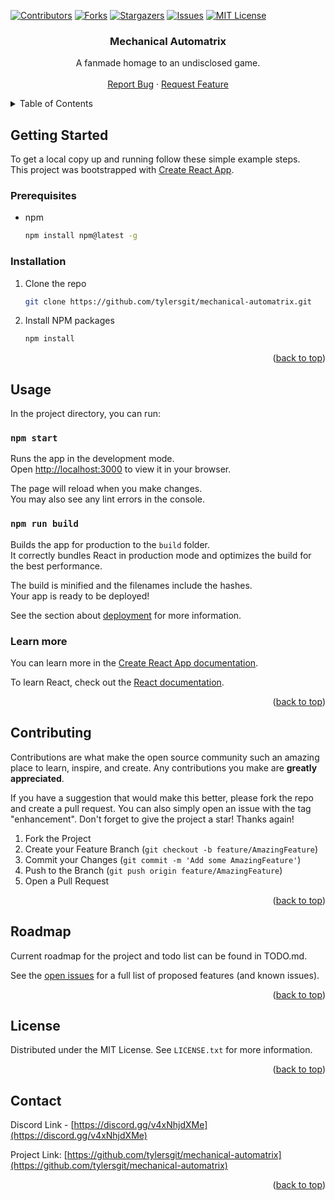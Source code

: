 <div id="top"></div>
<!--
*** Thanks for checking out the Best-README-Template. If you have a suggestion
*** that would make this better, please fork the repo and create a pull request
*** or simply open an issue with the tag "enhancement".
*** Don't forget to give the project a star!
*** Thanks again! Now go create something AMAZING! :D
-->

<!-- PROJECT SHIELDS -->
<!--
*** I'm using markdown "reference style" links for readability.
*** Reference links are enclosed in brackets [ ] instead of parentheses ( ).
*** See the bottom of this document for the declaration of the reference variables
*** for contributors-url, forks-url, etc. This is an optional, concise syntax you may use.
*** https://www.markdownguide.org/basic-syntax/#reference-style-links
-->

[![Contributors][contributors-shield]][contributors-url]
[![Forks][forks-shield]][forks-url]
[![Stargazers][stars-shield]][stars-url]
[![Issues][issues-shield]][issues-url]
[![MIT License][license-shield]][license-url]

<!-- PROJECT LOGO -->
<!-- <br />
<div align="center">
  <a href="https://github.com/tylersgit/mechanical-automatrix">
    <img src="images/logo.png" alt="Logo" width="80" height="80">
  </a> -->

<h3 align="center">Mechanical Automatrix</h3>

  <p align="center">
    A fanmade homage to an undisclosed game.
    <br />
    <br />
    <a href="https://github.com/tylersgit/mechanical-automatrix/issues">Report Bug</a>
    ·
    <a href="https://github.com/tylersgit/mechanical-automatrix/issues">Request Feature</a>
  </p>
</div>

<!-- TABLE OF CONTENTS -->
<details>
  <summary>Table of Contents</summary>
  <ol>
    <li>
      <a href="#getting-started">Getting Started</a>
      <ul>
        <li><a href="#prerequisites">Prerequisites</a></li>
        <li><a href="#installation">Installation</a></li>
      </ul>
    </li>
    <li><a href="#usage">Usage</a></li>
    <li><a href="#roadmap">Roadmap</a></li>
    <li><a href="#contributing">Contributing</a></li>
    <li><a href="#license">License</a></li>
    <li><a href="#contact">Contact</a></li>
    <li><a href="#acknowledgments">Acknowledgments</a></li>
  </ol>
</details>

<!-- GETTING STARTED -->

## Getting Started

To get a local copy up and running follow these simple example steps.  
This project was bootstrapped with [Create React App](https://github.com/facebook/create-react-app).

### Prerequisites

- npm
  ```sh
  npm install npm@latest -g
  ```

### Installation

1. Clone the repo
   ```sh
   git clone https://github.com/tylersgit/mechanical-automatrix.git
   ```
1. Install NPM packages
   ```sh
   npm install
   ```

<p align="right">(<a href="#top">back to top</a>)</p>

<!-- USAGE EXAMPLES -->

## Usage

In the project directory, you can run:

### `npm start`

Runs the app in the development mode.\
Open [http://localhost:3000](http://localhost:3000) to view it in your browser.

The page will reload when you make changes.\
You may also see any lint errors in the console.

### `npm run build`

Builds the app for production to the `build` folder.\
It correctly bundles React in production mode and optimizes the build for the best performance.

The build is minified and the filenames include the hashes.\
Your app is ready to be deployed!

See the section about [deployment](https://facebook.github.io/create-react-app/docs/deployment) for more information.

### Learn more

You can learn more in the [Create React App documentation](https://facebook.github.io/create-react-app/docs/getting-started).

To learn React, check out the [React documentation](https://reactjs.org/).

<p align="right">(<a href="#top">back to top</a>)</p>

<!-- CONTRIBUTING -->

## Contributing

Contributions are what make the open source community such an amazing place to learn, inspire, and create. Any contributions you make are **greatly appreciated**.

If you have a suggestion that would make this better, please fork the repo and create a pull request. You can also simply open an issue with the tag "enhancement".
Don't forget to give the project a star! Thanks again!

1. Fork the Project
2. Create your Feature Branch (`git checkout -b feature/AmazingFeature`)
3. Commit your Changes (`git commit -m 'Add some AmazingFeature'`)
4. Push to the Branch (`git push origin feature/AmazingFeature`)
5. Open a Pull Request

<p align="right">(<a href="#top">back to top</a>)</p>

<!-- ROADMAP -->

## Roadmap

Current roadmap for the project and todo list can be found in TODO.md.

See the [open issues](https://github.com/tylersgit/mechanical-automatrix/issues) for a full list of proposed features (and known issues).

<p align="right">(<a href="#top">back to top</a>)</p>

<!-- LICENSE -->

## License

Distributed under the MIT License. See `LICENSE.txt` for more information.

<p align="right">(<a href="#top">back to top</a>)</p>

<!-- CONTACT -->

## Contact

Discord Link - [https://discord.gg/v4xNhjdXMe](https://discord.gg/v4xNhjdXMe)

Project Link: [https://github.com/tylersgit/mechanical-automatrix](https://github.com/tylersgit/mechanical-automatrix)

<p align="right">(<a href="#top">back to top</a>)</p>

<!-- MARKDOWN LINKS & IMAGES -->
<!-- https://www.markdownguide.org/basic-syntax/#reference-style-links -->

[contributors-shield]: https://img.shields.io/github/contributors/tylersgit/mechanical-automatrix.svg?style=for-the-badge
[contributors-url]: https://github.com/tylersgit/mechanical-automatrix/graphs/contributors
[forks-shield]: https://img.shields.io/github/forks/tylersgit/mechanical-automatrix.svg?style=for-the-badge
[forks-url]: https://github.com/tylersgit/mechanical-automatrix/network/members
[stars-shield]: https://img.shields.io/github/stars/tylersgit/mechanical-automatrix.svg?style=for-the-badge
[stars-url]: https://github.com/tylersgit/mechanical-automatrix/stargazers
[issues-shield]: https://img.shields.io/github/issues/tylersgit/mechanical-automatrix.svg?style=for-the-badge
[issues-url]: https://github.com/tylersgit/mechanical-automatrix/issues
[license-shield]: https://img.shields.io/github/license/tylersgit/mechanical-automatrix.svg?style=for-the-badge
[license-url]: https://github.com/tylersgit/mechanical-automatrix/blob/master/LICENSE.txt

<!-- [product-screenshot]: images/screenshot.png -->
